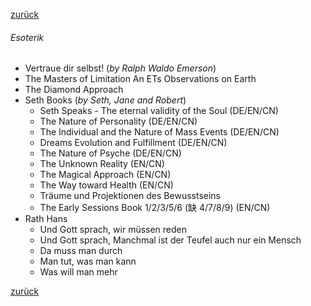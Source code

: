 [zurück](生活/书籍/bueche)

###### Esoterik

- Vertraue dir selbst! (*by Ralph Waldo Emerson*)
- The Masters of Limitation An ETs Observations on Earth
- The Diamond Approach
- Seth Books (*by Seth, Jane and Robert*)
  - Seth Speaks - The eternal validity of  the Soul (DE/EN/CN)
  - The Nature of Personality (DE/EN/CN)
  - The Individual and the Nature of Mass Events (DE/EN/CN)
  - Dreams Evolution and Fulfillment (DE/EN/CN)
  - The Nature of Psyche (DE/EN/CN)
  - The Unknown Reality (EN/CN)
  - The Magical Approach (EN/CN)
  - The Way toward Health (EN/CN)
  - Träume und Projektionen des Bewusstseins
  - The Early Sessions Book 1/2/3/5/6  (缺 4/7/8/9) (EN/CN)
- Rath Hans
  - Und Gott sprach, wir müssen reden
  - Und Gott sprach, Manchmal ist der Teufel auch nur ein Mensch
  - Da muss man durch
  - Man tut, was man kann
  - Was will man mehr



[zurück](生活/书籍/bueche)